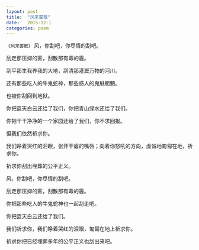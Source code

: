 ```yaml
---
layout: post
title:  "风来雾散"
date:   2015-12-1
categories: poem
---
```

<!--more-->

`《风来雾散》`
风，你刮吧，你尽情的刮吧。
 
刮走那压抑的雾，刮散那有毒的霾。 

刮平那生我养我的大地，刮清那灌溉万物的河川。 

还有那些吃人的牛鬼蛇神，那些惑人的鬼魅魍魉。 

也被你刮回到地狱。 

你把蓝天白云还给了我们，你把青山绿水还给了我们。 

你把干干净净的一个家园还给了我们，你不求回报。 

但我们依然祈求你。 

我们睁着哭红的泪眼，张开干瘪的嘴唇；向着你怒吼的方向，虔诚地匍匐在地，祈求你。 

祈求你刮出埋葬的公平正义。 


风，你刮吧，你尽情的刮吧。 

刮走那压抑的雾，刮散那有毒的霾。 

你把那些吃人的牛鬼蛇神也一起刮走吧。 

你把蓝天白云还给了我们。 

我们祈求你，我们睁着哭红的泪眼，匍匐在地上祈求你。 

祈求你把已经埋葬多年的公平正义也刮出来吧。

<script>
  (function(i,s,o,g,r,a,m){i['GoogleAnalyticsObject']=r;i[r]=i[r]||function(){
  (i[r].q=i[r].q||[]).push(arguments)},i[r].l=1*new Date();a=s.createElement(o),
  m=s.getElementsByTagName(o)[0];a.async=1;a.src=g;m.parentNode.insertBefore(a,m)
  })(window,document,'script','https://www.google-analytics.com/analytics.js','ga');

  ga('create', 'UA-85986843-1', 'auto');
  ga('send', 'pageview');

</script>